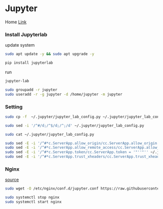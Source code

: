 # Jupyter       
Home [Link](https://jupyter.org/)        

### Install Jupyterlab       
update system
```sh
sudo apt update -y && sudo apt upgrade -y
```
```sh
pip install jupyterlab
```
run       
```sh
jupyter-lab
```
```sh
sudo groupadd -r jupyter
sudo useradd -r -g jupyter -d /home/jupyter -m jupyter
```
### Setting         
```sh
sudo cp -f  ~/.jupyter/jupyter_lab_config.py ~/.jupyter/jupyter_lab_config.py.bak

sudo sed -i '/^#/d;/^$/d;/^;/d' ~/.jupyter/jupyter_lab_config.py

sudo cat ~/.jupyter/jupyter_lab_config.py
```

```sh
sudo sed -E -i '/^#*c.ServerApp.allow_origin/cc.ServerApp.allow_origin = '"'*'"'' ~/.jupyter/jupyter_lab_config.py
sudo sed -E -i '/^#*c.ServerApp.allow_remote_access/cc.ServerApp.allow_remote_access = True' ~/.jupyter/jupyter_lab_config.py
sudo sed -E -i '/^#*c.ServerApp.token/cc.ServerApp.token = '"''"'' ~/.jupyter/jupyter_lab_config.py
sudo sed -E -i '/^#*c.ServerApp.trust_xheaders/cc.ServerApp.trust_xheaders = True' ~/.jupyter/jupyter_lab_config.py
```
### Nginx       
[source](/storage/linux/scripts/nginx/conf.d/jupyter.conf)           
```sh
sudo wget -O /etc/nginx/conf.d/jupyter.conf https://raw.githubusercontent.com/koomox/devops/master/storage/linux/scripts/nginx/conf.d/jupyter.conf
```

```sh
sudo systemctl stop nginx
sudo systemctl start nginx
```